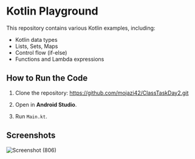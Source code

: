 # Kotlin Playground

This repository contains various Kotlin examples, including:
- Kotlin data types
- Lists, Sets, Maps
- Control flow (if-else)
- Functions and Lambda expressions

## How to Run the Code
1. Clone the repository: 
https://github.com/mojazi42/ClassTaskDay2.git

2. Open in **Android Studio**.
3. Run `Main.kt`.

## Screenshots
![Screenshot (806)](https://github.com/user-attachments/assets/432c29c8-2798-4f7a-8e3b-22644f6394a2)
